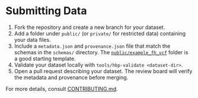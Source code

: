 # Submitting Data

1. Fork the repository and create a new branch for your dataset.
2. Add a folder under `public/` (or `private/` for restricted data) containing your data files.
3. Include a `metadata.json` and `provenance.json` file that match the schemas in the `schemas/` directory. The [`public/example_fh_vcf`](../public/example_fh_vcf) folder is a good starting template.
4. Validate your dataset locally with `tools/hbp-validate <dataset-dir>`.
5. Open a pull request describing your dataset. The review board will verify the metadata and provenance before merging.

For more details, consult [CONTRIBUTING.md](../CONTRIBUTING.md).
